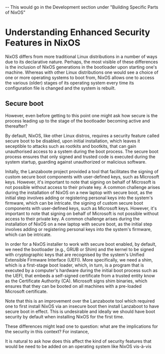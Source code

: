 -- This would go in the Development section under "Building Specific Parts of NixOS"

# Understanding Enhanced Security Features in NixOS

NixOS differs from more traditional Linux distributions in a number of ways due to its declarative nature. Perhaps, the most visible of these differences is the inclusion of NixOS generations in the bootloader upon starting one's machine. Whereas with other Linux distributions one would see a choice of one or more operating systems to boot from, NixOS allows one to access the various (older) stages of its operating system every time its configuration file is changed and the system is rebuilt.

## Secure boot

However, even before getting to this point one might ask how secure is the process leading up to the stage of the bootloader becoming active and thereafter?

By default, NixOS, like other Linux distros, requires a security feature called secure boot to be disabled, upon initial installation, which leaves it seceptible to attacks such as rootkits and bootkits, that can gain unauthorised access to a system during the boot process. The secure boot process ensures that only signed and trusted code is executed during the system startup, guarding against unauthorized or malicious software.

Initally, the Lanzaboote project provided a tool that facilitates the signing of custom secure boot components with user-defined keys, such as  Microsoft keys. However, it's important to note that signing on behalf of Microsoft is not possible without access to their private key. A common challenge arises during the installation of NixOS on a new laptop with secure boot, as the initial step involves adding or registering personal keys into the system's firmware, which can be intricate. the signing of custom secure boot components with user-defined keys, such as  Microsoft keys. However, it's important to note that signing on behalf of Microsoft is not possible without access to their private key. A common challenge arises during the installation of NixOS on a new laptop with secure boot, as the initial step involves adding or registering personal keys into the system's firmware, which can be intricate.

In order for a NixOS installer to work with secure boot enabled, by default, we need the bootloader (e.g., GRUB or Shim) and the kernel to be signed with cryptographic keys that are recognised by the system's Unified Extensible Firmware Interface (UEFI). More specifically, we need a shim, which is a first-stage boot loader, which, in turn, is a program that is executed by a computer's hardware during the initial boot process such as the UEFI, that embeds a self-signed certificate from a trusted entity know as the Certificate Authority (CA). Microsoft  signs shim binaries, which ensures that they can be booted on all machines with a pre-loaded Microsoft certificate. 

Note that this is an improvement over the Lanzaboote tool which required one to first install NixOS via an insecure boot then install Lanzaboot to have secure boot in effect. This is undesirable and ideally we should have boot security by default when installing NixOS for the first time.



These differences might lead one to question: what are the implications for the security in this context? For instance, 

It is natural to ask how does this affect the kind of security features that would be need to be added on an operating system like NixOS vis-à-vis


